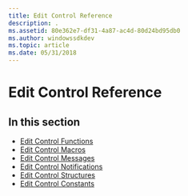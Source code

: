 ```yaml
---
title: Edit Control Reference
description: .
ms.assetid: 80e362e7-df31-4a87-ac4d-80d24bd95db0
ms.author: windowssdkdev
ms.topic: article
ms.date: 05/31/2018
---
```


# Edit Control Reference

## In this section

-   [Edit Control Functions](bumper-edit-control-reference-functions.md)
-   [Edit Control Macros](bumper-edit-control-reference-macros.md)
-   [Edit Control Messages](bumper-edit-control-reference-messages.md)
-   [Edit Control Notifications](bumper-edit-control-reference-notifications.md)
-   [Edit Control Structures](bumper-edit-control-reference-structures.md)
-   [Edit Control Constants](bumper-edit-control-reference-constants.md)

 

 




